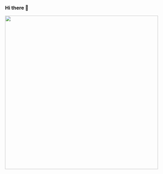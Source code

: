 ### Hi there 👋

<div style="width:100%;height:0;padding-bottom:100%;position:relative;">
<img src="https://giphy.com/embed/E6jscXfv3AkWQ" width="100%" height="100%" style="position:absolute" frameBorder="0" class="giphy-embed" allowFullScreen/>
</div>

<!--
**SebasGTX1/SebasGTX1** is a ✨ _special_ ✨ repository because its `README.md` (this file) appears on your GitHub profile.

Here are some ideas to get you started:

- 🔭 I’m currently working on ...
- 🌱 I’m currently learning ...
- 👯 I’m looking to collaborate on ...
- 🤔 I’m looking for help with ...
- 💬 Ask me about ...
- 📫 How to reach me: ...
- 😄 Pronouns: ...
- ⚡ Fun fact: ...
-->
